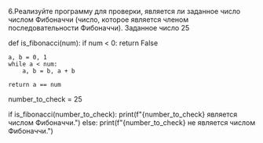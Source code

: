 6.Реализуйте программу для проверки, является ли заданное число числом Фибоначчи (число, которое является членом последовательности Фибоначчи). Заданное число 25



def is_fibonacci(num):
    if num < 0:
        return False
    
    a, b = 0, 1
    while a < num:
        a, b = b, a + b
    
    return a == num

number_to_check = 25

if is_fibonacci(number_to_check):
    print(f"{number_to_check} является числом Фибоначчи.")
else:
    print(f"{number_to_check} не является числом Фибоначчи.")

